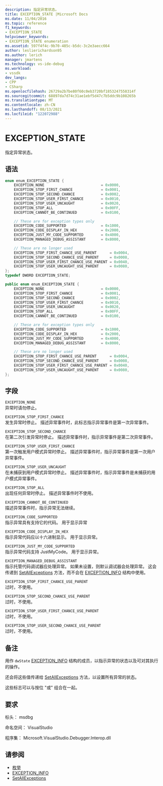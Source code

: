 ```yaml
---
description: 指定异常状态。
title: EXCEPTION_STATE |Microsoft Docs
ms.date: 11/04/2016
ms.topic: reference
f1_keywords:
- EXCEPTION_STATE
helpviewer_keywords:
- EXCEPTION_STATE enumeration
ms.assetid: 597f4f4c-9b70-485c-b5dc-3c2e3aecc664
author: leslierichardson95
ms.author: lerich
manager: jmartens
ms.technology: vs-ide-debug
ms.workload:
- vssdk
dev_langs:
- CPP
- CSharp
ms.openlocfilehash: 26729a2b7be80f60c0eb3720bf1853247558314f
ms.sourcegitcommit: 68897da7d74c31ae1ebf5d47c7b5ddc9b108265b
ms.translationtype: MT
ms.contentlocale: zh-CN
ms.lasthandoff: 08/13/2021
ms.locfileid: "122072988"
---
```

# <a name="exception_state"></a>EXCEPTION_STATE
指定异常状态。

## <a name="syntax"></a>语法

```cpp
enum enum_EXCEPTION_STATE {
    EXCEPTION_NONE                          = 0x0000,
    EXCEPTION_STOP_FIRST_CHANCE             = 0x0001,
    EXCEPTION_STOP_SECOND_CHANCE            = 0x0002,
    EXCEPTION_STOP_USER_FIRST_CHANCE        = 0x0010,
    EXCEPTION_STOP_USER_UNCAUGHT            = 0x0020,
    EXCEPTION_STOP_ALL                      = 0x00FF,
    EXCEPTION_CANNOT_BE_CONTINUED           = 0x0100,

    // These are for exception types only
    EXCEPTION_CODE_SUPPORTED                = 0x1000,
    EXCEPTION_CODE_DISPLAY_IN_HEX           = 0x2000,
    EXCEPTION_JUST_MY_CODE_SUPPORTED        = 0x4000,
    EXCEPTION_MANAGED_DEBUG_ASSISTANT       = 0x8000,

    // These are no longer used
    EXCEPTION_STOP_FIRST_CHANCE_USE_PARENT      = 0x0004,
    EXCEPTION_STOP_SECOND_CHANCE_USE_PARENT     = 0x0008,
    EXCEPTION_STOP_USER_FIRST_CHANCE_USE_PARENT = 0x0040,
    EXCEPTION_STOP_USER_UNCAUGHT_USE_PARENT     = 0x0080,
};
typedef DWORD EXCEPTION_STATE;
```

```csharp
public enum enum_EXCEPTION_STATE {
    EXCEPTION_NONE                          = 0x0000,
    EXCEPTION_STOP_FIRST_CHANCE             = 0x0001,
    EXCEPTION_STOP_SECOND_CHANCE            = 0x0002,
    EXCEPTION_STOP_USER_FIRST_CHANCE        = 0x0010,
    EXCEPTION_STOP_USER_UNCAUGHT            = 0x0020,
    EXCEPTION_STOP_ALL                      = 0x00FF,
    EXCEPTION_CANNOT_BE_CONTINUED           = 0x0100,

    // These are for exception types only
    EXCEPTION_CODE_SUPPORTED                = 0x1000,
    EXCEPTION_CODE_DISPLAY_IN_HEX           = 0x2000,
    EXCEPTION_JUST_MY_CODE_SUPPORTED        = 0x4000,
    EXCEPTION_MANAGED_DEBUG_ASSISTANT       = 0x8000,

    // These are no longer used
    EXCEPTION_STOP_FIRST_CHANCE_USE_PARENT      = 0x0004,
    EXCEPTION_STOP_SECOND_CHANCE_USE_PARENT     = 0x0008,
    EXCEPTION_STOP_USER_FIRST_CHANCE_USE_PARENT = 0x0040,
    EXCEPTION_STOP_USER_UNCAUGHT_USE_PARENT     = 0x0080,
};
```

## <a name="fields"></a>字段
`EXCEPTION_NONE`\
异常时请勿停止。

`EXCEPTION_STOP_FIRST_CHANCE`\
发生异常时停止。 描述异常事件时，此标志指示异常事件是第一次异常事件。

`EXCEPTION_STOP_SECOND_CHANCE`\
在第二次引发异常时停止。 描述异常事件时，指示异常事件是第二次异常事件。

`EXCEPTION_STOP_USER_FIRST_CHANCE`\
第一次触发用户模式异常时停止。 描述异常事件时，指示异常事件是第一次用户异常事件。

`EXCEPTION_STOP_USER_UNCAUGHT`\
在未捕获到用户模式异常时停止。 描述异常事件时，指示异常事件是未捕获的用户模式异常事件。

`EXCEPTION_STOP_ALL`\
出现任何异常时停止。 描述异常事件时不使用。

`EXCEPTION_CANNOT_BE_CONTINUED`\
描述异常事件时，指示异常无法继续。

`EXCEPTION_CODE_SUPPORTED`\
指示异常具有支持它的代码。 用于显示异常

`EXCEPTION_CODE_DISPLAY_IN_HEX`\
指示异常代码应以十六进制显示。 用于显示异常。

`EXCEPTION_JUST_MY_CODE_SUPPORTED`\
指示异常代码支持 JustMyCode。 用于显示异常。

`EXCEPTION_MANAGED_DEBUG_ASSISTANT`\
指示托管代码调试器应处理异常。 如果未设置，则默认调试器会处理异常。 这会传递到 [SetAllExceptions](../../../extensibility/debugger/reference/idebugengine3-setallexceptions.md) 方法，而不会在 [EXCEPTION_INFO](../../../extensibility/debugger/reference/exception-info.md) 结构中使用。

`EXCEPTION_STOP_FIRST_CHANCE_USE_PARENT`\
过时，不使用。

`EXCEPTION_STOP_SECOND_CHANCE_USE_PARENT`\
过时，不使用。

`EXCEPTION_STOP_USER_FIRST_CHANCE_USE_PARENT`\
过时，不使用。

`EXCEPTION_STOP_USER_SECOND_CHANCE_USE_PARENT`\
过时，不使用。

## <a name="remarks"></a>备注
用作 `dwState` [EXCEPTION_INFO](../../../extensibility/debugger/reference/exception-info.md) 结构的成员，以指示异常的状态以及可对其执行的操作。

还会将这些值传递给 [SetAllExceptions](../../../extensibility/debugger/reference/idebugengine3-setallexceptions.md) 方法，以设置所有异常的状态。

这些标志可以与按位 "或" 组合在一起。

## <a name="requirements"></a>要求
标头： msdbg

命名空间： VisualStudio

程序集： Microsoft.VisualStudio.Debugger.Interop.dll

## <a name="see-also"></a>请参阅
- [枚举](../../../extensibility/debugger/reference/enumerations-visual-studio-debugging.md)
- [EXCEPTION_INFO](../../../extensibility/debugger/reference/exception-info.md)
- [SetAllExceptions](../../../extensibility/debugger/reference/idebugengine3-setallexceptions.md)
